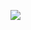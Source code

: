 ![](https://uidesign.gbtcdn.com/gb_blog/2776/What-is-audio-format-and-the-main-types-of-it-Z01.jpg)
